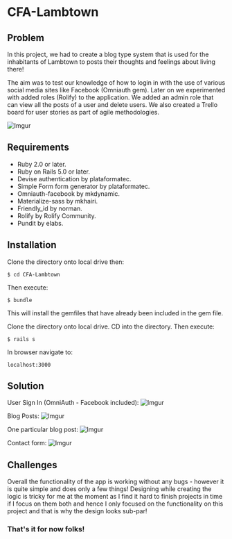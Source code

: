 # CFA-Lambtown

## Problem

In this project, we had to create a blog type system that is used for the inhabitants of Lambtown to posts their thoughts and feelings about living there!

The aim was to test our knowledge of how to login in with the use of various social media sites like Facebook (Omniauth gem). Later on we experimented with added roles (Rolify) to the application. We added an admin role that can view all the posts of a user and delete users. We also created a Trello board for user stories as part of agile methodologies.

![Imgur](http://i.imgur.com/zjjVvMb.png)

## Requirements

- Ruby 2.0 or later.
- Ruby on Rails 5.0 or later.
- Devise authentication by plataformatec.
- Simple Form form generator by plataformatec.
- Omniauth-facebook by mkdynamic.
- Materialize-sass by mkhairi.
- Friendly_id by norman.
- Rolify by Rolify Community.
- Pundit by elabs.

## Installation

Clone the directory onto local drive then:

   `$ cd CFA-Lambtown`

Then execute:

   `$ bundle`

This will install the gemfiles that have already been included in the gem file.

Clone the directory onto local drive. CD into the directory. Then execute:

`$ rails s`

In browser navigate to:

`localhost:3000`

## Solution

User Sign In (OmniAuth - Facebook included):
![Imgur](http://i.imgur.com/okbcPJP.png)

Blog Posts:
![Imgur](http://i.imgur.com/iZcPOvW.png)

One particular blog post:
![Imgur](http://i.imgur.com/r7VYSeY.png)

Contact form:
![Imgur](http://i.imgur.com/YtqAJu7.png)

## Challenges

Overall the functionality of the app is working without any bugs - however it is quite simple and does only a few things! Designing while creating the logic is tricky for me at the moment as I find it hard to finish projects in time if I focus on them both and hence I only focused on the functionality on this project and that is why the design looks sub-par!

### That's it for now folks!
